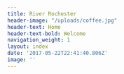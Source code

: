 ```yaml
---
title: River Rochester
header-image: "/uploads/coffee.jpg"
header-text: Home
header-text-bold: Welcome
navigation_weight: 1
layout: index
date: '2017-05-22T22:41:40.806Z'
image: ''
---
```


